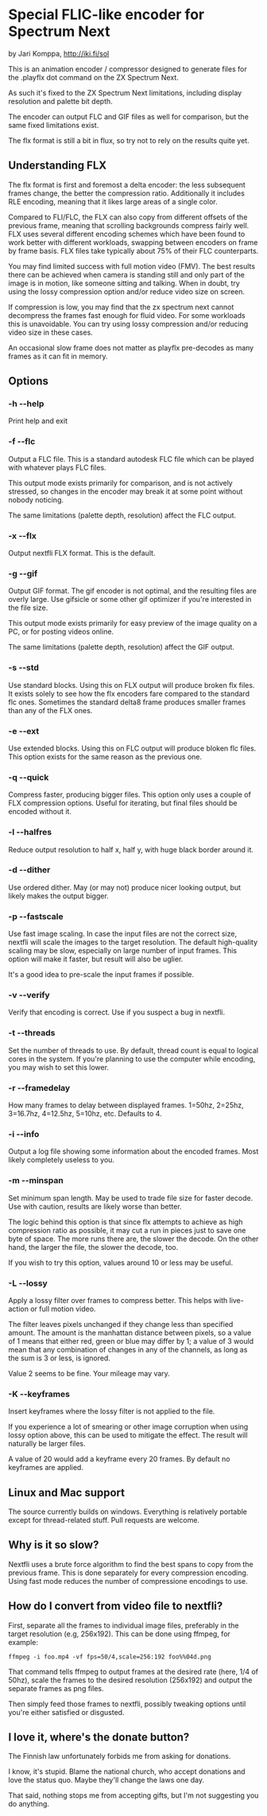 # Special FLIC-like encoder for Spectrum Next

by Jari Komppa, http://iki.fi/sol

This is an animation encoder / compressor designed to generate files for the .playflx dot command on the ZX Spectrum Next.

As such it's fixed to the ZX Spectrum Next limitations, including display resolution and palette bit depth.

The encoder can output FLC and GIF files as well for comparison, but the same fixed limitations exist.

The flx format is still a bit in flux, so try not to rely on the results quite yet.

## Understanding FLX

The flx format is first and foremost a delta encoder: the less subsequent frames change, the better the compression ratio. 
Additionally it includes RLE encoding, meaning that it likes large areas of a single color.

Compared to FLI/FLC, the FLX can also copy from different offsets of the previous frame, meaning that scrolling backgrounds
compress fairly well. FLX uses several different encoding schemes which have been found to work better with different workloads,
swapping between encoders on frame by frame basis. FLX files take typically about 75% of their FLC counterparts.

You may find limited success with full motion video (FMV). The best results there can be achieved when camera is standing
still and only part of the image is in motion, like someone sitting and talking. When in doubt, try using the lossy 
compression option and/or reduce video size on screen.

If compression is low, you may find that the zx spectrum next cannot decompress the frames fast enough for fluid video.
For some workloads this is unavoidable. You can try using lossy compression and/or reducing video size in these cases.

An occasional slow frame does not matter as playflx pre-decodes as many frames as it can fit in memory.

## Options

### -h --help

Print help and exit

### -f --flc

Output a FLC file. This is a standard autodesk FLC file which can be played with whatever plays FLC files.

This output mode exists primarily for comparison, and is not actively stressed, so changes in the encoder
may break it at some point without nobody noticing.

The same limitations (palette depth, resolution) affect the FLC output.

### -x --flx

Output nextfli FLX format. This is the default.

### -g --gif

Output GIF format. The gif encoder is not optimal, and the resulting files are overly large. Use
gifsicle or some other gif optimizer if you're interested in the file size.

This output mode exists primarily for easy preview of the image quality on a PC, or for posting
videos online.

The same limitations (palette depth, resolution) affect the GIF output.

### -s --std

Use standard blocks. Using this on FLX output will produce broken flx files. It exists solely
to see how the flx encoders fare compared to the standard flc ones. Sometimes the standard
delta8 frame produces smaller frames than any of the FLX ones.

### -e --ext

Use extended blocks. Using this on FLC output will produce bloken flc files. This option
exists for the same reason as the previous one.

### -q --quick
 
Compress faster, producing bigger files. This option only uses a couple of FLX compression
options. Useful for iterating, but final files should be encoded without it.

### -l --halfres

Reduce output resolution to half x, half y, with huge black border around it.

### -d --dither

Use ordered dither. May (or may not) produce nicer looking output, but likely makes the output
bigger.

### -p --fastscale

Use fast image scaling. In case the input files are not the correct size, nextfli will scale the
images to the target resolution. The default high-quality scaling may be slow, especially on 
large number of input frames. This option will make it faster, but result will also be uglier.

It's a good idea to pre-scale the input frames if possible.

### -v --verify

Verify that encoding is correct. Use if you suspect a bug in nextfli.
 
### -t --threads

Set the number of threads to use. By default, thread count is equal to logical cores in the system.
If you're planning to use the computer while encoding, you may wish to set this lower.

### -r --framedelay

How many frames to delay between displayed frames. 1=50hz, 2=25hz, 3=16.7hz, 4=12.5hz, 5=10hz, etc. Defaults to 4.

### -i --info

Output a log file showing some information about the encoded frames. Most likely completely useless to you.

### -m --minspan

Set minimum span length. May be used to trade file size for faster decode. Use with caution, results are likely
worse than better.

The logic behind this option is that since flx attempts to achieve as high compression ratio as possible, it may
cut a run in pieces just to save one byte of space. The more runs there are, the slower the decode. On the other
hand, the larger the file, the slower the decode, too.

If you wish to try this option, values around 10 or less may be useful.

### -L --lossy

Apply a lossy filter over frames to compress better. This helps with live-action or full motion video.

The filter leaves pixels unchanged if they change less than specified amount. The amount is the manhattan 
distance between pixels, so a value of 1 means that either red, green or blue may differ by 1; a value of 
3 would mean that any combination of changes in any of the channels, as long as the sum is 3 or less, is 
ignored.

Value 2 seems to be fine. Your mileage may vary.

### -K --keyframes

Insert keyframes where the lossy filter is not applied to the file. 

If you experience a lot of smearing or other image corruption when using lossy option above, this can be
used to mitigate the effect. The result will naturally be larger files.

A value of 20 would add a keyframe every 20 frames. By default no keyframes are applied.

## Linux and Mac support

The source currently builds on windows. Everything is relatively portable except for thread-related stuff.
Pull requests are welcome.

## Why is it so slow?

Nextfli uses a brute force algorithm to find the best spans to copy from the previous frame. This is done
separately for every compression encoding. Using fast mode reduces the number of compressione encodings
to use.

## How do I convert from video file to nextfli?

First, separate all the frames to individual image files, preferably in the target resolution (e.g, 256x192).
This can be done using ffmpeg, for example:

	ffmpeg -i foo.mp4 -vf fps=50/4,scale=256:192 foo%%04d.png

That command tells ffmpeg to output frames at the desired rate (here, 1/4 of 50hz), scale the frames to the
desired resolution (256x192) and output the separate frames as png files.

Then simply feed those frames to nextfli, possibly tweaking options until you're either satisfied or
disgusted.

## I love it, where's the donate button?

The Finnish law unfortunately forbids me from asking for donations.

I know, it's stupid. Blame the national church, who accept donations and love the status quo. Maybe they'll change the laws one day.

That said, nothing stops me from accepting gifts, but I'm not suggesting you do anything.

